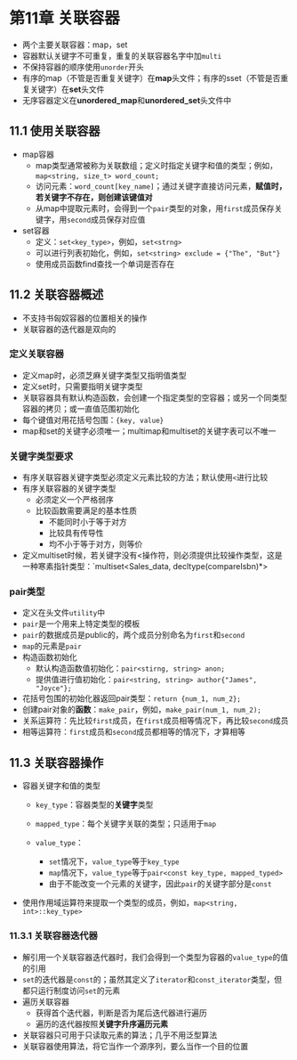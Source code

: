 # 第11章 关联容器

- 两个主要关联容器：map，set
- 容器默认关键字不可重复，重复的关联容器名字中加`multi`
- 不保持容器的顺序使用`unorder`开头
- 有序的map（不管是否重复关键字）在**map**头文件；有序的sset（不管是否重复关键字）在**set**头文件
- 无序容器定义在**unordered_map**和**unordered_set**头文件中

## 11.1 使用关联容器

- map容器
  - map类型通常被称为关联数组；定义时指定关键字和值的类型；例如，`map<string, size_t> word_count;`
  - 访问元素：`word_count[key_name]`；通过关键字直接访问元素，**赋值时，若关键字不存在，则创建该键值对**
  - 从map中提取元素时，会得到一个`pair`类型的对象，用`first`成员保存关键字，用`second`成员保存对应值
- set容器
  - 定义：`set<key_type>`，例如，`set<strng>`
  - 可以进行列表初始化，例如，`set<string> exclude = {"The", "But"}`
  - 使用成员函数find查找一个单词是否存在



## 11.2 关联容器概述

- 不支持书匈奴容器的位置相关的操作
- 关联容器的迭代器是双向的

### 定义关联容器

- 定义map时，必须芝麻关键字类型又指明值类型
- 定义set时，只需要指明关键字类型
- 关联容器具有默认构造函数，会创建一个指定类型的空容器；或另一个同类型容器的拷贝；或一直值范围初始化
- 每个键值对用花括号包围：`{key, value}`
- map和set的关键字必须唯一；multimap和multiset的关键字表可以不唯一

### 关键字类型要求

- 有序关联容器关键字类型必须定义元素比较的方法；默认使用`<`进行比较
- 有序关联容器的关键字类型
  - 必须定义一个严格弱序
  - 比较函数需要满足的基本性质
    - 不能同时小于等于对方
    - 比较具有传导性
    - 均不小于等于对方，则等价
- 定义multiset时候，若关键字没有<操作符，则必须提供比较操作类型，这是一种寒素指针类型：`multiset<Sales_data, decltype(compareIsbn)*>

### pair类型

- 定义在头文件`utility`中
- `pair`是一个用来上特定类型的模板
- `pair`的数据成员是public的，两个成员分别命名为`first`和`second`
- `map`的元素是`pair`
- 构造函数初始化
  - 默认构造函数值初始化：`pair<stirng, string> anon;`
  - 提供值进行值初始化：`pair<string, string> author{"James", "Joyce"};`
- 花括号包围的初始化器返回pair类型：`return {num_1, num_2};`
- 创建pair对象的**函数**：`make_pair`，例如，`make_pair(num_1, num_2);`
- 关系运算符：先比较`first`成员，在`first`成员相等情况下，再比较`second`成员
- 相等运算符：`first`成员和`second`成员都相等的情况下，才算相等



## 11.3 关联容器操作

- 容器关键字和值的类型

  - `key_type`：容器类型的**关键字**类型

  - `mapped_type`：每个关键字关联的类型；只适用于`map`

  - `value_type`：

    - `set`情况下，`value_type`等于`key_type`
    - `map`情况下，`value_type`等于`pair<const key_type, mapped_typed>`
    - 由于不能改变一个元素的关键字，因此`pair`的关键字部分是`const`
- 使用作用域运算符来提取一个类型的成员，例如，`map<string, int>::key_type>`

### 11.3.1 关联容器迭代器

- 解引用一个关联容器迭代器时，我们会得到一个类型为容器的`value_type`的值的引用
- `set`的迭代器是`const`的；虽然其定义了`iterator`和`const_iterator`类型，但都只运行制度访问`set`的元素
- 遍历关联容器
  - 获得首个迭代器，判断是否为尾后迭代器进行遍历
  - 遍历的迭代器按照**关键字升序遍历元素**
- 关联容器只可用于只读取元素的算法；几乎不用泛型算法
- 关联容器使用算法，将它当作一个源序列，要么当作一个目的位置





